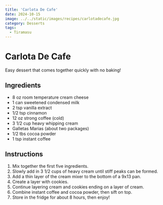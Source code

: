 ```yaml
---
title: 'Carlota De Cafe'
date: 2024-10-15
image: ../../static/images/recipes/carlotadecafe.jpg
category: Desserts
tags: 
  - Tiramasu
---
```



# Carlota De Cafe

Easy dessert that comes together quickly with no baking! 
  
## Ingredients
- 8 oz room temperature cream cheese
- 1 can sweetened condensed milk
- 2 tsp vanilla extract
- 1/2 tsp cinnamon
- 12 oz strong coffee (cold)
- 3 1/2 cup heavy whipping cream
- Galletas Marias (about two packages)
- 1/2 tbs cocoa powder
- 1 tsp instant coffee



## Instructions
1. Mix together the first five ingredients.
2. Slowly add in 3 1/2 cups of heavy cream until stiff peaks can be formed.
3. Add a thin layer of the cream mixer to the bottom of a 9x13 pan.
4. Create a layer with cookies.
5. Continue layering cream and cookies ending on a layer of cream.
6. Combine instant coffee and cocoa powder, then sift on top.
7. Store in the fridge for about 8 hours, then enjoy! 


